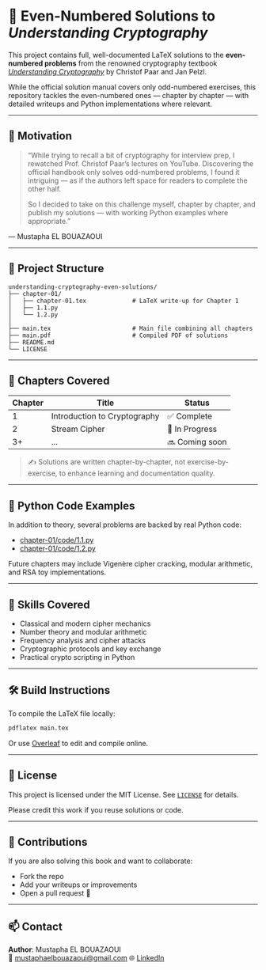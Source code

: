 # 🔐 Even-Numbered Solutions to *Understanding Cryptography*

This project contains full, well-documented LaTeX solutions to the **even-numbered problems** from the renowned cryptography textbook [*Understanding Cryptography*](https://www.springer.com/gp/book/9783642041006) by Christof Paar and Jan Pelzl.

While the official solution manual covers only odd-numbered exercises, this repository tackles the even-numbered ones — chapter by chapter — with detailed writeups and Python implementations where relevant.

---

## 📘 Motivation

> “While trying to recall a bit of cryptography for interview prep, I rewatched Prof. Christof Paar’s lectures on YouTube. Discovering the official handbook only solves odd-numbered problems, I found it intriguing — as if the authors left space for readers to complete the other half.  
> 
> So I decided to take on this challenge myself, chapter by chapter, and publish my solutions — with working Python examples where appropriate.”

— Mustapha EL BOUAZAOUI

---

## 📁 Project Structure

```
understanding-cryptography-even-solutions/
├── chapter-01/
│   ├── chapter-01.tex             # LaTeX write-up for Chapter 1
│   ├── 1.1.py                 
│   └── 1.2.py                 
│
├── main.tex                       # Main file combining all chapters
├── main.pdf                       # Compiled PDF of solutions
├── README.md
└── LICENSE
```

---

## 📖 Chapters Covered

| Chapter | Title                                | Status     |
|---------|--------------------------------------|------------|
| 1       | Introduction to Cryptography         | ✅ Complete |
| 2       | Stream Cipher                        | 🚧 In Progress |
| 3+      | ...                                   | 🔜 Coming soon |

> ✍️ Solutions are written chapter-by-chapter, not exercise-by-exercise, to enhance learning and documentation quality.

---

## 🐍 Python Code Examples

In addition to theory, several problems are backed by real Python code:

- [chapter-01/code/1.1.py](chapter-01/code/1.1.py)
- [chapter-01/code/1.2.py](chapter-01/code/1.2.py) 

Future chapters may include Vigenère cipher cracking, modular arithmetic, and RSA toy implementations.

---

## 🧠 Skills Covered

- Classical and modern cipher mechanics
- Number theory and modular arithmetic
- Frequency analysis and cipher attacks
- Cryptographic protocols and key exchange
- Practical crypto scripting in Python

---

## 🛠️ Build Instructions

To compile the LaTeX file locally:

```bash
pdflatex main.tex
```

Or use [Overleaf](https://www.overleaf.com) to edit and compile online.

---

## 📜 License

This project is licensed under the MIT License. See [`LICENSE`](LICENSE) for details.

Please credit this work if you reuse solutions or code.

---

## 🙌 Contributions

If you are also solving this book and want to collaborate:

- Fork the repo
- Add your writeups or improvements
- Open a pull request 🚀

---

## 📫 Contact

**Author**: Mustapha EL BOUAZAOUI  
📧 [mustaphaelbouazaoui@gmail.com](mailto:mustaphaelbouazaoui@gmail.com)
🌐 [LinkedIn](https://www.linkedin.com/in/elbouazaouimustapha/)